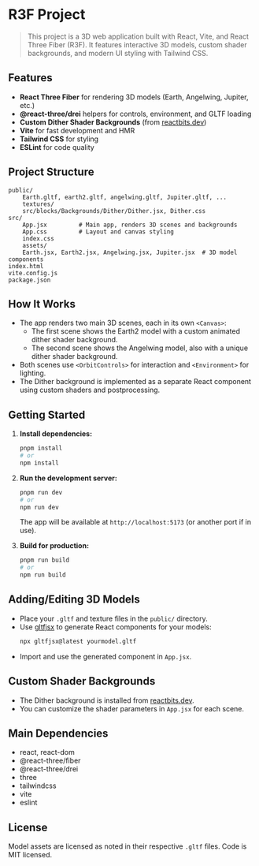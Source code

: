 # R3F Project

> This project is a 3D web application built with React, Vite, and React Three Fiber (R3F). It features interactive 3D models, custom shader backgrounds, and modern UI styling with Tailwind CSS.

## Features

- **React Three Fiber** for rendering 3D models (Earth, Angelwing, Jupiter, etc.)
- **@react-three/drei** helpers for controls, environment, and GLTF loading
- **Custom Dither Shader Backgrounds** (from [reactbits.dev](https://reactbits.dev/default/Backgrounds/Dither))
- **Vite** for fast development and HMR
- **Tailwind CSS** for styling
- **ESLint** for code quality

## Project Structure

```
public/
	Earth.gltf, earth2.gltf, angelwing.gltf, Jupiter.gltf, ...
	textures/
	src/blocks/Backgrounds/Dither/Dither.jsx, Dither.css
src/
	App.jsx         # Main app, renders 3D scenes and backgrounds
	App.css         # Layout and canvas styling
	index.css
	assets/
	Earth.jsx, Earth2.jsx, Angelwing.jsx, Jupiter.jsx  # 3D model components
index.html
vite.config.js
package.json
```

## How It Works

- The app renders two main 3D scenes, each in its own `<Canvas>`:
	- The first scene shows the Earth2 model with a custom animated dither shader background.
	- The second scene shows the Angelwing model, also with a unique dither shader background.
- Both scenes use `<OrbitControls>` for interaction and `<Environment>` for lighting.
- The Dither background is implemented as a separate React component using custom shaders and postprocessing.

## Getting Started

1. **Install dependencies:**
	 ```sh
	 pnpm install
	 # or
	 npm install
	 ```

2. **Run the development server:**
	 ```sh
	 pnpm run dev
	 # or
	 npm run dev
	 ```
	 The app will be available at `http://localhost:5173` (or another port if in use).

3. **Build for production:**
	 ```sh
	 pnpm run build
	 # or
	 npm run build
	 ```

## Adding/Editing 3D Models

- Place your `.gltf` and texture files in the `public/` directory.
- Use [gltfjsx](https://github.com/pmndrs/gltfjsx) to generate React components for your models:
	```sh
	npx gltfjsx@latest yourmodel.gltf
	```
- Import and use the generated component in `App.jsx`.

## Custom Shader Backgrounds

- The Dither background is installed from [reactbits.dev](https://reactbits.dev/default/Backgrounds/Dither).
- You can customize the shader parameters in `App.jsx` for each scene.

## Main Dependencies

- react, react-dom
- @react-three/fiber
- @react-three/drei
- three
- tailwindcss
- vite
- eslint

## License

Model assets are licensed as noted in their respective `.gltf` files. Code is MIT licensed.